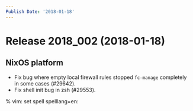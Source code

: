 ```yaml
---
Publish Date: '2018-01-18'
---
```


# Release 2018_002 (2018-01-18)

## NixOS platform

- Fix bug where empty local firewall rules stopped `fc-manage` completely in
  some cases (#29642).
- Fix shell init bug in zsh (#29553).

% vim: set spell spelllang=en:
